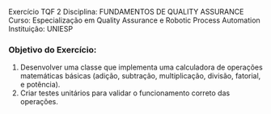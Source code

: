 Exercício TQF 2 
Disciplina: FUNDAMENTOS DE QUALITY ASSURANCE 
Curso: Especialização em Quality Assurance e Robotic Process Automation 
Instituição: UNIESP

### Objetivo do Exercício: 
1. Desenvolver uma classe que implementa uma calculadora de operações matemáticas básicas (adição, subtração, multiplicação, divisão, fatorial, e potência).
2. Criar testes unitários para validar o funcionamento correto das operações.
